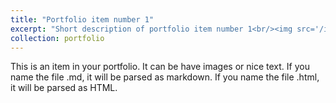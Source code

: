 ```yaml
---
title: "Portfolio item number 1"
excerpt: "Short description of portfolio item number 1<br/><img src='/images/Poster_Myeloid_SYK.pdf'>"
collection: portfolio
---
```


This is an item in your portfolio. It can be have images or nice text. If you name the file .md, it will be parsed as markdown. If you name the file .html, it will be parsed as HTML. 
